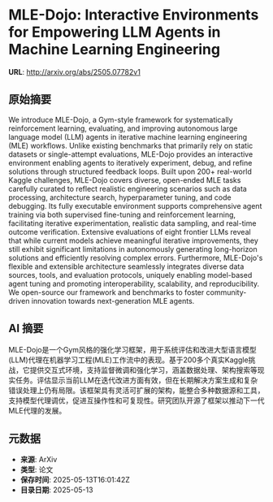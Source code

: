 # MLE-Dojo: Interactive Environments for Empowering LLM Agents in Machine Learning Engineering

**URL**: http://arxiv.org/abs/2505.07782v1

## 原始摘要

We introduce MLE-Dojo, a Gym-style framework for systematically reinforcement
learning, evaluating, and improving autonomous large language model (LLM)
agents in iterative machine learning engineering (MLE) workflows. Unlike
existing benchmarks that primarily rely on static datasets or single-attempt
evaluations, MLE-Dojo provides an interactive environment enabling agents to
iteratively experiment, debug, and refine solutions through structured feedback
loops. Built upon 200+ real-world Kaggle challenges, MLE-Dojo covers diverse,
open-ended MLE tasks carefully curated to reflect realistic engineering
scenarios such as data processing, architecture search, hyperparameter tuning,
and code debugging. Its fully executable environment supports comprehensive
agent training via both supervised fine-tuning and reinforcement learning,
facilitating iterative experimentation, realistic data sampling, and real-time
outcome verification. Extensive evaluations of eight frontier LLMs reveal that
while current models achieve meaningful iterative improvements, they still
exhibit significant limitations in autonomously generating long-horizon
solutions and efficiently resolving complex errors. Furthermore, MLE-Dojo's
flexible and extensible architecture seamlessly integrates diverse data
sources, tools, and evaluation protocols, uniquely enabling model-based agent
tuning and promoting interoperability, scalability, and reproducibility. We
open-source our framework and benchmarks to foster community-driven innovation
towards next-generation MLE agents.


## AI 摘要

MLE-Dojo是一个Gym风格的强化学习框架，用于系统评估和改进大型语言模型(LLM)代理在机器学习工程(MLE)工作流中的表现。基于200多个真实Kaggle挑战，它提供交互式环境，支持监督微调和强化学习，涵盖数据处理、架构搜索等现实任务。评估显示当前LLM在迭代改进方面有效，但在长期解决方案生成和复杂错误处理上仍有局限。该框架具有灵活可扩展的架构，能整合多种数据源和工具，支持模型代理调优，促进互操作性和可复现性。研究团队开源了框架以推动下一代MLE代理的发展。

## 元数据

- **来源**: ArXiv
- **类型**: 论文
- **保存时间**: 2025-05-13T16:01:42Z
- **目录日期**: 2025-05-13
